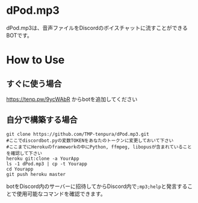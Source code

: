 # dPod.mp3
dPod.mp3は、音声ファイルをDiscordのボイスチャットに流すことができるBOTです。

# How to Use
## すぐに使う場合
https://tenp.pw/9ycWAbR
からbotを追加してください
## 自分で構築する場合
```
git clone https://github.com/TMP-tenpura/dPod.mp3.git
#ここでdiscordbot.pyの変数TOKENをあなたのトークンに変更しておいて下さい
#ここまでにHerokuのframeworkの中にPython, ffmpeg, libopusが含まれていることを確認して下さい
heroku git:clone -a YourApp
ls -1 dPod.mp3 | cp -t Yourapp
cd Yourapp
git push heroku master
```
botをDiscord内のサーバーに招待してからDiscord内で`;mp3;help`と発言することで使用可能なコマンドを確認できます。
